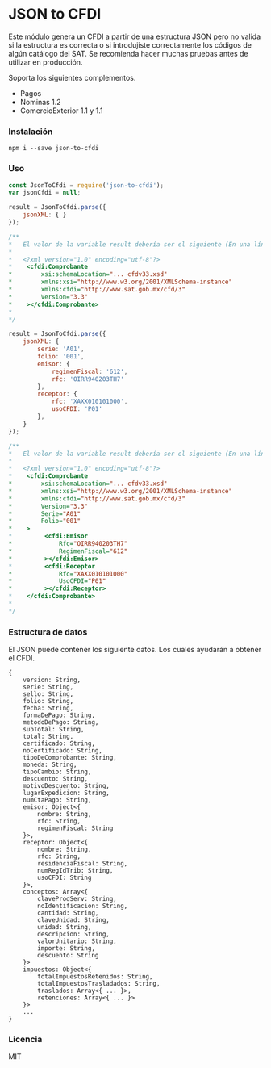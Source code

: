 # JSON to CFDI

Este módulo genera un CFDI a partir de una estructura JSON pero no valida si la estructura es correcta o si introdujiste correctamente los códigos de algún catálogo del SAT. Se recomienda hacer muchas pruebas antes de utilizar en producción.

Soporta los siguientes complementos.

- Pagos
- Nominas 1.2
- ComercioExterior 1.1 y 1.1


### Instalación

```
npm i --save json-to-cfdi
```

### Uso

```Javascript
const JsonToCfdi = require('json-to-cfdi');
var jsonCfdi = null;

result = JsonToCfdi.parse({
	jsonXML: { }
});

/**
*   El valor de la variable result debería ser el siguiente (En una línea).
*
*   <?xml version="1.0" encoding="utf-8"?>
*    <cfdi:Comprobante
*        xsi:schemaLocation="... cfdv33.xsd"
*        xmlns:xsi="http://www.w3.org/2001/XMLSchema-instance"
*        xmlns:cfdi="http://www.sat.gob.mx/cfd/3"
*        Version="3.3"
*    ></cfdi:Comprobante>
*
*/

result = JsonToCfdi.parse({
	jsonXML: {
		serie: 'A01',
		folio: '001',
		emisor: {
			regimenFiscal: '612',
			rfc: 'OIRR940203TH7'
		},
		receptor: {
			rfc: 'XAXX010101000',
			usoCFDI: 'P01'
		},
	}
});

/**
*   El valor de la variable result debería ser el siguiente (En una línea).
*
*   <?xml version="1.0" encoding="utf-8"?>
*    <cfdi:Comprobante
*        xsi:schemaLocation="... cfdv33.xsd"
*        xmlns:xsi="http://www.w3.org/2001/XMLSchema-instance"
*        xmlns:cfdi="http://www.sat.gob.mx/cfd/3"
*        Version="3.3"
*        Serie="A01"
*        Folio="001"
*    >
*         <cfdi:Emisor
*             Rfc="OIRR940203TH7"
*             RegimenFiscal="612"
*         ></cfdi:Emisor>
*         <cfdi:Receptor
*             Rfc="XAXX010101000"
*             UsoCFDI="P01"
*         ></cfdi:Receptor>
*    </cfdi:Comprobante>
*
*/

```

### Estructura de datos
El JSON puede contener los siguiente datos. Los cuales ayudarán a obtener el CFDI.
```
{
    version: String,
    serie: String,
    sello: String,
    folio: String,
    fecha: String,
    formaDePago: String,
    metodoDePago: String,
    subTotal: String,
    total: String,
    certificado: String,
    noCertificado: String,
    tipoDeComprobante: String,
    moneda: String,
    tipoCambio: String,
    descuento: String,
    motivoDescuento: String,
    lugarExpedicion: String,
    numCtaPago: String,
    emisor: Object<{
        nombre: String,
        rfc: String,
        regimenFiscal: String
    }>,
    receptor: Object<{
        nombre: String,
        rfc: String,
        residenciaFiscal: String,
        numRegIdTrib: String,
        usoCFDI: String
    }>,
    conceptos: Array<{
        claveProdServ: String,
        noIdentificacion: String,
        cantidad: String,
        claveUnidad: String,
        unidad: String,
        descripcion: String,
        valorUnitario: String,
        importe: String,
        descuento: String
    }>
    impuestos: Object<{
        totalImpuestosRetenidos: String,
        totalImpuestosTrasladados: String,
        traslados: Array<{ ... }>,
        retenciones: Array<{ ... }>
    }>
    ...
}
```

### Licencia

MIT

